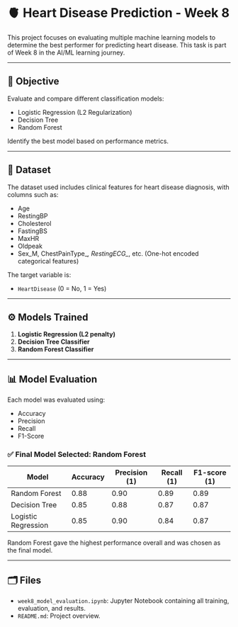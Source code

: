 # 🫀 Heart Disease Prediction - Week 8

This project focuses on evaluating multiple machine learning models to determine the best performer for predicting heart disease. This task is part of Week 8 in the AI/ML learning journey.

---

## 📌 Objective

Evaluate and compare different classification models:
- Logistic Regression (L2 Regularization)
- Decision Tree
- Random Forest

Identify the best model based on performance metrics.

---

## 📁 Dataset

The dataset used includes clinical features for heart disease diagnosis, with columns such as:

- Age
- RestingBP
- Cholesterol
- FastingBS
- MaxHR
- Oldpeak
- Sex_M, ChestPainType_*, RestingECG_*, etc. (One-hot encoded categorical features)

The target variable is:
- `HeartDisease` (0 = No, 1 = Yes)

---

## ⚙️ Models Trained

1. **Logistic Regression (L2 penalty)**
2. **Decision Tree Classifier**
3. **Random Forest Classifier**

---

## 📊 Model Evaluation

Each model was evaluated using:
- Accuracy
- Precision
- Recall
- F1-Score

### ✅ Final Model Selected: Random Forest

| Model               | Accuracy | Precision (1) | Recall (1) | F1-score (1) |
|---------------------|----------|----------------|------------|--------------|
| Random Forest        | 0.88     | 0.90           | 0.89       | 0.89         |
| Decision Tree        | 0.85     | 0.88           | 0.87       | 0.87         |
| Logistic Regression  | 0.85     | 0.90           | 0.84       | 0.87         |

Random Forest gave the highest performance overall and was chosen as the final model.

---

## 🗂️ Files

- `week8_model_evaluation.ipynb`: Jupyter Notebook containing all training, evaluation, and results.
- `README.md`: Project overview.

